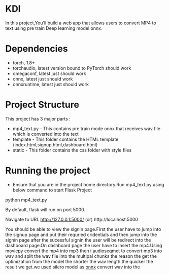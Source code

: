 # KDI
In this project,You’ll  build a web app that allows users to convert MP4 to text using pre train Deep learning model onnx.

# Dependencies
  - torch, 1.8+
  - torchaudio, latest version bound to PyTorch should work
  - omegaconf, latest just should work
  - onnx, latest just should work
  - onnxruntime, latest just should work

# Project Structure
This project has 3 major parts :
- mp4_text.py - This contains pre train mode onnx that receives wav file which is converted into the text
- template - This folder contains the HTML template (index.html,signup.html,dashboard.html)
- static - This folder contains the css folder with style files

# Running the project

- Ensure that you are in the project home directory.Run mp4_text.py using below command to start Flask Project

python mp4_text.py

By default, flask will run on port 5000.

Navigate to URL http://127.0.0.1:5000/ (or) http://localhost:5000

You should be able to view the signin page.First the user have to jump into the signup page and put their requried cridentials 
and then  jump into the signin page after the sucessful signin the user will be redirect into the dashboard page.On dashboard page the user have to insert the mp4.Using moviepy convert the mp4 into mp3 then i audioseqmet to convert mp3 into wav and split the wav file into the multipal chunks  the reason the get the optimization from the model the shorter the wav length the quicker the result we get.we used  silero model as [onnx](https://github.com/snakers4/silero-models) convert wav into the 











